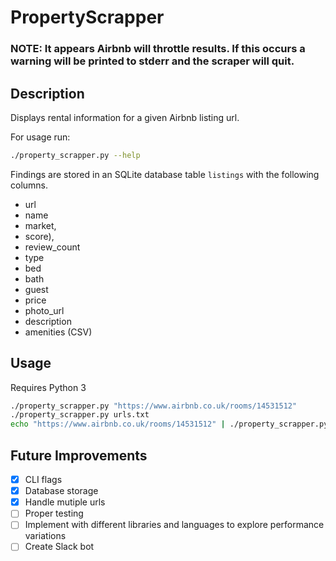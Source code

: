 # PropertyScrapper

### NOTE: It appears Airbnb will throttle results. If this occurs a warning will be printed to stderr and the scraper will quit.

## Description

Displays rental information for a given Airbnb listing url.

For usage run:
```bash
./property_scrapper.py --help
```

Findings are stored in an SQLite database table `listings` with the following columns.
- url
- name
- market,
- score),
- review_count
- type
- bed
- bath
- guest
- price
- photo_url
- description
- amenities (CSV)

## Usage

Requires Python 3

```bash
./property_scrapper.py "https://www.airbnb.co.uk/rooms/14531512"
./property_scrapper.py urls.txt
echo "https://www.airbnb.co.uk/rooms/14531512" | ./property_scrapper.py -
```

## Future Improvements

- [x] CLI flags
- [x] Database storage
- [x] Handle mutiple urls
- [ ] Proper testing
- [ ] Implement with different libraries and languages to explore performance variations
- [ ] Create Slack bot
